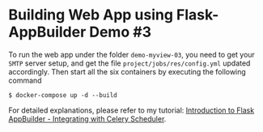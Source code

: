 # Building Web App using Flask-AppBuilder Demo #3

To run the web app under the folder `demo-myview-03`, you need to get your `SMTP` server setup, and get the file `project/jobs/res/config.yml` updated accordingly. Then start all the six containers by executing the following command

```$ docker-compose up -d --build```

For detailed explanations, please refer to my tutorial: <a href="https://chuan-zhang.medium.com/introduction-to-flask-appbuilder-integrating-with-celery-scheduler-99d37770bb62">Introduction to Flask AppBuilder - Integrating with Celery Scheduler</a>.
